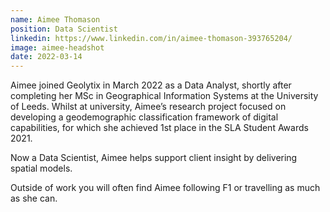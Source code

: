 ```yaml
---
name: Aimee Thomason
position: Data Scientist
linkedin: https://www.linkedin.com/in/aimee-thomason-393765204/
image: aimee-headshot
date: 2022-03-14
---
```


Aimee joined Geolytix in March 2022 as a Data Analyst, shortly after completing her MSc in Geographical Information Systems at the University of Leeds. Whilst at university, Aimee’s research project focused on developing a geodemographic classification framework of digital capabilities, for which she achieved 1st place in the SLA Student Awards 2021.

Now a Data Scientist, Aimee helps support client insight by delivering spatial models.

Outside of work you will often find Aimee following F1 or travelling as much as she can.
